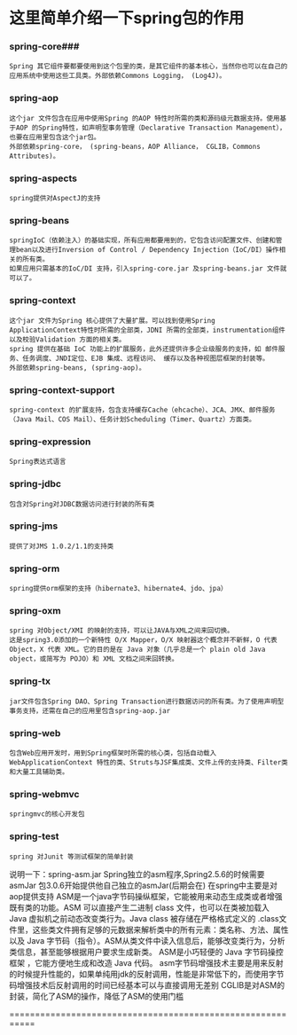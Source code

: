 # 这里简单介绍一下spring包的作用	
### spring-core###
	Spring 其它组件要都要使用到这个包里的类，是其它组件的基本核心，当然你也可以在自己的应用系统中使用这些工具类。外部依赖Commons Logging， (Log4J)。
	
### spring-aop
	这个jar 文件包含在应用中使用Spring 的AOP 特性时所需的类和源码级元数据支持。使用基于AOP 的Spring特性，如声明型事务管理（Declarative Transaction Management），也要在应用里包含这个jar包。
	外部依赖spring-core， (spring-beans，AOP Alliance， CGLIB，Commons Attributes)。
	
### spring-aspects
	spring提供对AspectJ的支持
	
### spring-beans
	springIoC（依赖注入）的基础实现，所有应用都要用到的，它包含访问配置文件、创建和管理bean以及进行Inversion of Control / Dependency Injection（IoC/DI）操作相关的所有类。
	如果应用只需基本的IoC/DI 支持，引入spring-core.jar 及spring-beans.jar 文件就可以了。
	
### spring-context
	这个jar 文件为Spring 核心提供了大量扩展。可以找到使用Spring ApplicationContext特性时所需的全部类，JDNI 所需的全部类，instrumentation组件以及校验Validation 方面的相关类。
	spring 提供在基础 IoC 功能上的扩展服务，此外还提供许多企业级服务的支持，如 邮件服务、任务调度、JNDI定位、EJB 集成、远程访问、 缓存以及各种视图层框架的封装等。
	外部依赖spring-beans, (spring-aop)。
	
### spring-context-support
	spring-context 的扩展支持，包含支持缓存Cache（ehcache）、JCA、JMX、邮件服务（Java Mail、COS Mail）、任务计划Scheduling（Timer、Quartz）方面类。
	
### spring-expression
	Spring表达式语言
	
### spring-jdbc
	包含对Spring对JDBC数据访问进行封装的所有类
	
### spring-jms
	提供了对JMS 1.0.2/1.1的支持类
	
### spring-orm
	spring提供orm框架的支持（hibernate3、hibernate4、jdo、jpa）

### spring-oxm
	spring 对Object/XMI 的映射的支持，可以让JAVA与XML之间来回切换。
	这是spring3.0添加的一个新特性 O/X Mapper，O/X 映射器这个概念并不新鲜，O 代表 Object，X 代表 XML。它的目的是在 Java 对象（几乎总是一个 plain old Java object，或简写为 POJO）和 XML 文档之间来回转换。

### spring-tx
	jar文件包含Spring DAO、Spring Transaction进行数据访问的所有类。为了使用声明型事务支持，还需在自己的应用里包含spring-aop.jar
	
### spring-web
	包含Web应用开发时，用到Spring框架时所需的核心类，包括自动载入WebApplicationContext 特性的类、Struts与JSF集成类、文件上传的支持类、Filter类和大量工具辅助类。

### spring-webmvc
	springmvc的核心开发包
	
### spring-test
	spring 对Junit 等测试框架的简单封装
	
	
说明一下：spring-asm.jar
Spring独立的asm程序,Spring2.5.6的时候需要asmJar 包3.0.6开始提供他自己独立的asmJar(后期会在)
在spring中主要是对aop提供支持
ASM是一个java字节码操纵框架，它能被用来动态生成类或者增强既有类的功能。ASM 可以直接产生二进制 class 文件，也可以在类被加载入 Java 虚拟机之前动态改变类行为。Java class 被存储在严格格式定义的 .class文件里，这些类文件拥有足够的元数据来解析类中的所有元素：类名称、方法、属性以及 Java 字节码（指令）。ASM从类文件中读入信息后，能够改变类行为，分析类信息，甚至能够根据用户要求生成新类。
ASM是小巧轻便的 Java 字节码操控框架 ，它能方便地生成和改造 Java 代码。
asm字节码增强技术主要是用来反射的时候提升性能的，如果单纯用jdk的反射调用，性能是非常低下的，而使用字节码增强技术后反射调用的时间已经基本可以与直接调用无差别
CGLIB是对ASM的封装，简化了ASM的操作，降低了ASM的使用门槛

===========================================================
